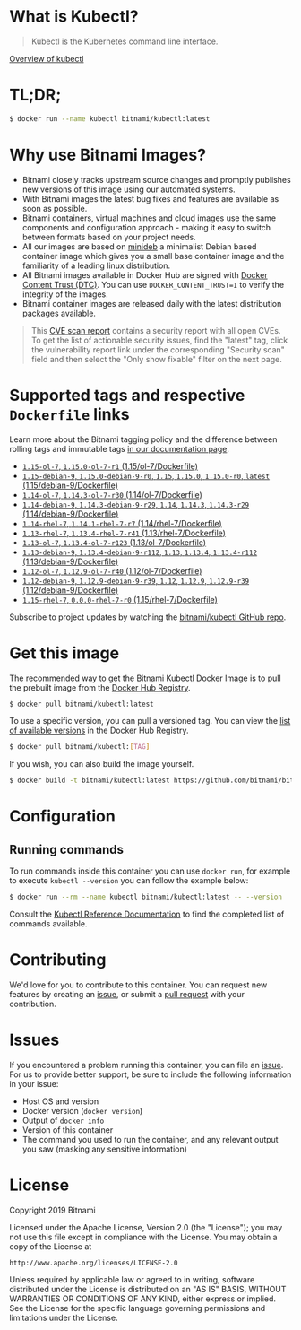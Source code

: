 
# What is Kubectl?

> Kubectl is the Kubernetes command line interface.

[Overview of kubectl](https://kubernetes.io/docs/reference/kubectl/overview/)

# TL;DR;

```bash
$ docker run --name kubectl bitnami/kubectl:latest
```

# Why use Bitnami Images?

* Bitnami closely tracks upstream source changes and promptly publishes new versions of this image using our automated systems.
* With Bitnami images the latest bug fixes and features are available as soon as possible.
* Bitnami containers, virtual machines and cloud images use the same components and configuration approach - making it easy to switch between formats based on your project needs.
* All our images are based on [minideb](https://github.com/bitnami/minideb) a minimalist Debian based container image which gives you a small base container image and the familiarity of a leading linux distribution.
* All Bitnami images available in Docker Hub are signed with [Docker Content Trust (DTC)](https://docs.docker.com/engine/security/trust/content_trust/). You can use `DOCKER_CONTENT_TRUST=1` to verify the integrity of the images.
* Bitnami container images are released daily with the latest distribution packages available.


> This [CVE scan report](https://quay.io/repository/bitnami/kubectl?tab=tags) contains a security report with all open CVEs. To get the list of actionable security issues, find the "latest" tag, click the vulnerability report link under the corresponding "Security scan" field and then select the "Only show fixable" filter on the next page.

# Supported tags and respective `Dockerfile` links

Learn more about the Bitnami tagging policy and the difference between rolling tags and immutable tags [in our documentation page](https://docs.bitnami.com/containers/how-to/understand-rolling-tags-containers/).


* [`1.15-ol-7`, `1.15.0-ol-7-r1` (1.15/ol-7/Dockerfile)](https://github.com/bitnami/bitnami-docker-kubectl/blob/1.15.0-ol-7-r1/1.15/ol-7/Dockerfile)
* [`1.15-debian-9`, `1.15.0-debian-9-r0`, `1.15`, `1.15.0`, `1.15.0-r0`, `latest` (1.15/debian-9/Dockerfile)](https://github.com/bitnami/bitnami-docker-kubectl/blob/1.15.0-debian-9-r0/1.15/debian-9/Dockerfile)
* [`1.14-ol-7`, `1.14.3-ol-7-r30` (1.14/ol-7/Dockerfile)](https://github.com/bitnami/bitnami-docker-kubectl/blob/1.14.3-ol-7-r30/1.14/ol-7/Dockerfile)
* [`1.14-debian-9`, `1.14.3-debian-9-r29`, `1.14`, `1.14.3`, `1.14.3-r29` (1.14/debian-9/Dockerfile)](https://github.com/bitnami/bitnami-docker-kubectl/blob/1.14.3-debian-9-r29/1.14/debian-9/Dockerfile)
* [`1.14-rhel-7`, `1.14.1-rhel-7-r7` (1.14/rhel-7/Dockerfile)](https://github.com/bitnami/bitnami-docker-kubectl/blob/1.14.1-rhel-7-r7/1.14/rhel-7/Dockerfile)
* [`1.13-rhel-7`, `1.13.4-rhel-7-r41` (1.13/rhel-7/Dockerfile)](https://github.com/bitnami/bitnami-docker-kubectl/blob/1.13.4-rhel-7-r41/1.13/rhel-7/Dockerfile)
* [`1.13-ol-7`, `1.13.4-ol-7-r123` (1.13/ol-7/Dockerfile)](https://github.com/bitnami/bitnami-docker-kubectl/blob/1.13.4-ol-7-r123/1.13/ol-7/Dockerfile)
* [`1.13-debian-9`, `1.13.4-debian-9-r112`, `1.13`, `1.13.4`, `1.13.4-r112` (1.13/debian-9/Dockerfile)](https://github.com/bitnami/bitnami-docker-kubectl/blob/1.13.4-debian-9-r112/1.13/debian-9/Dockerfile)
* [`1.12-ol-7`, `1.12.9-ol-7-r40` (1.12/ol-7/Dockerfile)](https://github.com/bitnami/bitnami-docker-kubectl/blob/1.12.9-ol-7-r40/1.12/ol-7/Dockerfile)
* [`1.12-debian-9`, `1.12.9-debian-9-r39`, `1.12`, `1.12.9`, `1.12.9-r39` (1.12/debian-9/Dockerfile)](https://github.com/bitnami/bitnami-docker-kubectl/blob/1.12.9-debian-9-r39/1.12/debian-9/Dockerfile)
* [`1.15-rhel-7`, `0.0.0-rhel-7-r0` (1.15/rhel-7/Dockerfile)](https://github.com/bitnami/bitnami-docker-kubectl/blob/0.0.0-rhel-7-r0/1.15/rhel-7/Dockerfile)

Subscribe to project updates by watching the [bitnami/kubectl GitHub repo](https://github.com/bitnami/bitnami-docker-kubectl).

# Get this image

The recommended way to get the Bitnami Kubectl Docker Image is to pull the prebuilt image from the [Docker Hub Registry](https://hub.docker.com/r/bitnami/kubectl).

```bash
$ docker pull bitnami/kubectl:latest
```

To use a specific version, you can pull a versioned tag. You can view the [list of available versions](https://hub.docker.com/r/bitnami/kubectl/tags/) in the Docker Hub Registry.

```bash
$ docker pull bitnami/kubectl:[TAG]
```

If you wish, you can also build the image yourself.

```bash
$ docker build -t bitnami/kubectl:latest https://github.com/bitnami/bitnami-docker-kubectl.git
```

# Configuration

## Running commands

To run commands inside this container you can use `docker run`, for example to execute `kubectl --version` you can follow the example below:

```bash
$ docker run --rm --name kubectl bitnami/kubectl:latest -- --version
```

Consult the [Kubectl Reference Documentation](https://kubernetes.io/docs/reference/generated/kubectl/kubectl-commands) to find the completed list of commands available.

# Contributing

We'd love for you to contribute to this container. You can request new features by creating an [issue](https://github.com/bitnami/bitnami-docker-kubectl/issues), or submit a [pull request](https://github.com/bitnami/bitnami-docker-kubectl/pulls) with your contribution.

# Issues

If you encountered a problem running this container, you can file an [issue](https://github.com/bitnami/bitnami-docker-kubectl/issues). For us to provide better support, be sure to include the following information in your issue:

- Host OS and version
- Docker version (`docker version`)
- Output of `docker info`
- Version of this container
- The command you used to run the container, and any relevant output you saw (masking any sensitive information)

# License

Copyright 2019 Bitnami

Licensed under the Apache License, Version 2.0 (the "License");
you may not use this file except in compliance with the License.
You may obtain a copy of the License at

    http://www.apache.org/licenses/LICENSE-2.0

Unless required by applicable law or agreed to in writing, software
distributed under the License is distributed on an "AS IS" BASIS,
WITHOUT WARRANTIES OR CONDITIONS OF ANY KIND, either express or implied.
See the License for the specific language governing permissions and
limitations under the License.

